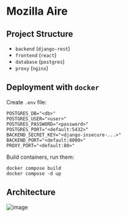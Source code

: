 # Mozilla Aire

## Project Structure

* `backend` (`django-rest`)
* `frontend` (`react`)
* `database` (`postgres`)
* `proxy` (`nginx`)


## Deployment with `docker`
Create `.env` file:
```
POSTGRES_DB="<db>"
POSTGRES_USER="<user>"
POSTGRES_PASSWORD="<password>"
POSTGRES_PORT="<default:5432>"
BACKEND_SECRET_KEY="<django-insecure-...>"
BACKEND_PORT="<default:8000>"
PROXY_PORT="<default:80>"
```
Build containers, run them:
```
docker compose build
docker compose -d up
```

## Architecture
![image](https://github.com/user-attachments/assets/33a7b0a0-a36e-4c2b-b585-11133df08d08)
